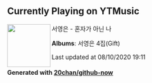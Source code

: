 ## Currently Playing on YTMusic

[<img align="left" width="100" src="https://lh3.googleusercontent.com/Foctrr-Tbi1sujxJA-woShSUbnysDMgPWCcI1Dx8Um5_CBa1CLNHMMKti9eRM1-gHqK42TT3LWP0CvYg">](https://music.youtube.com/channel/UCA10VVCBjbjkE2aNj14Kdlw)

서영은 - 혼자가 아닌 나

**Albums**: 서영은 4집(Gift)

Last updated at 08/10/2020 19:11

#### Generated with [20chan/github-now](https://github.com/20chan/github-now)


<!--
**20chan/20chan** is a ✨ _special_ ✨ repository because its `README.md` (this file) appears on your GitHub profile.

Here are some ideas to get you started:

- 🔭 I’m currently working on ...
- 🌱 I’m currently learning ...
- 👯 I’m looking to collaborate on ...
- 🤔 I’m looking for help with ...
- 💬 Ask me about ...
- 📫 How to reach me: ...
- 😄 Pronouns: ...
- ⚡ Fun fact: ...
-->
